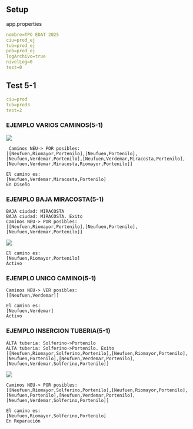 ## Setup
app.properties
```yaml
nombre=TPO EDAT 2025
ciu=prod_ej
tub=prod_ej
pob=prod_ej
logArchivo=true
nivelLog=0
test=0
```

## Test 5-1

```yaml
ciu=prod
tub=prod3
test=2
```
### EJEMPLO VARIOS CAMINOS(5-1)

[![](https://mermaid.ink/img/pako:eNp9ks1uwyAQhF_F2rNjATGYcOil7aFS01ap2kPlCwrEjhSbiGL1J8q7F0MbW5FTX8yuvp0dRhxgbZQGAZud-VjX0rrkflW2ye_3cDtHCCWzWYL9P0Op9Oer5OnRt-kF7ESt7nwXD9SrpzDvKUJP0LKH-ADFOkBBSk1KxTpKXbY1LMQD9OwhPJ9aSId950pxKCiRnrKBiteeioGMYoguprzTi6YG5_k_sY9cjakX32WQQmW3CoSznU6h0baRfQmHfr4EV-tGlyD8UemN7HauhLI9-rG9bN-Maf4mremqGsRG7t591e2VdPpmKysrm1PX6lZpe2261oHIGQsiIA7wCWKGeVYQHxunBZnzgi1oCl8gOM8QIzlb5JzkBHN-TOE77EUZL6gPEhWEYZZTglPQauuMXca3Gp7s8QetsqP5?type=png)](https://mermaid.live/edit#pako:eNp9ks1uwyAQhF_F2rNjATGYcOil7aFS01ap2kPlCwrEjhSbiGL1J8q7F0MbW5FTX8yuvp0dRhxgbZQGAZud-VjX0rrkflW2ye_3cDtHCCWzWYL9P0Op9Oer5OnRt-kF7ESt7nwXD9SrpzDvKUJP0LKH-ADFOkBBSk1KxTpKXbY1LMQD9OwhPJ9aSId950pxKCiRnrKBiteeioGMYoguprzTi6YG5_k_sY9cjakX32WQQmW3CoSznU6h0baRfQmHfr4EV-tGlyD8UemN7HauhLI9-rG9bN-Maf4mremqGsRG7t591e2VdPpmKysrm1PX6lZpe2261oHIGQsiIA7wCWKGeVYQHxunBZnzgi1oCl8gOM8QIzlb5JzkBHN-TOE77EUZL6gPEhWEYZZTglPQauuMXca3Gp7s8QetsqP5)

```
 Caminos NEU-> POR posibles:  
[[Neufuen,Riomayor,Portenilo],[Neufuen,Portenilo],[Neufuen,Verdemar,Portenilo],[Neufuen,Verdemar,Miracosta,Portenilo],[Neufuen,Verdemar,Miracosta,Riomayor,Portenilo]]

El camino es: 
[Neufuen,Verdemar,Miracosta,Portenilo]
En Diseño
 ```

### EJEMPLO BAJA MIRACOSTA(5-1)
 
 ```
 BAJA ciudad: MIRACOSTA
 BAJA ciudad: MIRACOSTA. Exito
 Caminos NEU-> POR posibles: 
[[Neufuen,Riomayor,Portenilo],[Neufuen,Portenilo],[Neufuen,Verdemar,Portenilo]]
 ```
[![](https://mermaid.ink/img/pako:eNp9kstuhDAMRX8FeQ0oCQRCFt20XVTqS1O1i4pNNISHBGSUBvUx4t8bQjuwGCab2Nbx9ZXlI-xVIYFD2arPfS208e53ee_9vcfbCCHkBYGH7R8iX9j4ynt-smW6gZ2o3Z2t4oWa84kidFvrzWphNmudoBcL4WiB5txBZKK0o2Yb52yRla15wDlbdHPeYiq-sIaVqzX1aqsJ-FDppgBu9CB96KTuxJTCcerPwdSykzlwGxayFENrcsj70bYdRP-uVPffqdVQ1cBL0X7YbDgUwsibRlRaLIjsC6mv1dAb4DFLnQbwI3wBDzALU2K3xmhKIpYmGfXhGzhjIUpInGQxIzHBjI0-_LixKGQptXvEiGZZwlyDLBqj9MN8Ou6Cxl8l_Y2g?type=png)](https://mermaid.live/edit#pako:eNp9kstuhDAMRX8FeQ0oCQRCFt20XVTqS1O1i4pNNISHBGSUBvUx4t8bQjuwGCab2Nbx9ZXlI-xVIYFD2arPfS208e53ee_9vcfbCCHkBYGH7R8iX9j4ynt-smW6gZ2o3Z2t4oWa84kidFvrzWphNmudoBcL4WiB5txBZKK0o2Yb52yRla15wDlbdHPeYiq-sIaVqzX1aqsJ-FDppgBu9CB96KTuxJTCcerPwdSykzlwGxayFENrcsj70bYdRP-uVPffqdVQ1cBL0X7YbDgUwsibRlRaLIjsC6mv1dAb4DFLnQbwI3wBDzALU2K3xmhKIpYmGfXhGzhjIUpInGQxIzHBjI0-_LixKGQptXvEiGZZwlyDLBqj9MN8Ou6Cxl8l_Y2g)

 ```
 El camino es: 
 [Neufuen,Riomayor,Portenilo]
 Activo
 ```

### EJEMPLO UNICO CAMINO(5-1)
```
Caminos NEU-> VER posibles:  
[[Neufuen,Verdemar]]

El camino es: 
[Neufuen,Verdemar]
Activo
```
### EJEMPLO INSERCION TUBERIA(5-1)
```
ALTA tuberia: Solferino->Portenilo
ALTA tuberia: Solferino->Portenilo. Exito
[[Neufuen,Riomayor,Solferino,Portenilo],[Neufuen,Riomayor,Portenilo],[Neufuen,Portenilo],[Neufuen,Verdemar,Portenilo],[Neufuen,Verdemar,Solferino,Portenilo]]
```

[![](https://mermaid.ink/img/pako:eNp9kstugzAQRX_FmjUg22AwXnTTdlGpL6VqFxUbKxgSKeDINeojyr93CG1gAfHGvqMz11ejOcDalgYUEFLt7Od6o50n96uiJX_n8TamlJIwJAzviAYa31fk-QnLYgE7U6s7rLKRGnRPcbHs9YZeTA5eZ-gFIRaP0KB7SCDjZo1GhnF6poaoc9H5JPoQYi66WMw0Bk8ujGqSakq9YjWFAGq3LUF515kAGuMa3Us49P0F-I1pTAEKn6WpdLfzBRTtEdv2un23tvnvdLarN6AqvftA1e1L7c3NVtdOj4hpS-Oubdd6UEnOTh6gDvAFKmQyyjhOTYqMxzJLcxHANygpI5ryJM0TyRPOpDwG8HP6lkYyEzhHmjER81wgb8qtt-5h2K_Tmh1_AZw7lNM?type=png)](https://mermaid.live/edit#pako:eNp9kstugzAQRX_FmjUg22AwXnTTdlGpL6VqFxUbKxgSKeDINeojyr93CG1gAfHGvqMz11ejOcDalgYUEFLt7Od6o50n96uiJX_n8TamlJIwJAzviAYa31fk-QnLYgE7U6s7rLKRGnRPcbHs9YZeTA5eZ-gFIRaP0KB7SCDjZo1GhnF6poaoc9H5JPoQYi66WMw0Bk8ujGqSakq9YjWFAGq3LUF515kAGuMa3Us49P0F-I1pTAEKn6WpdLfzBRTtEdv2un23tvnvdLarN6AqvftA1e1L7c3NVtdOj4hpS-Oubdd6UEnOTh6gDvAFKmQyyjhOTYqMxzJLcxHANygpI5ryJM0TyRPOpDwG8HP6lkYyEzhHmjER81wgb8qtt-5h2K_Tmh1_AZw7lNM)

```
Caminos NEU-> POR posibles:  
[[Neufuen,Riomayor,Solferino,Portenilo],[Neufuen,Riomayor,Portenilo],[Neufuen,Portenilo],[Neufuen,Verdemar,Portenilo],[Neufuen,Verdemar,Solferino,Portenilo]]

El camino es: 
[Neufuen,Riomayor,Solferino,Portenilo]
En Reparación
```